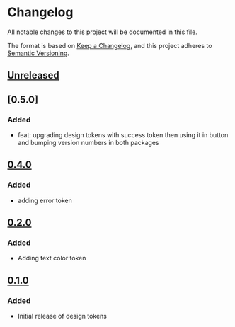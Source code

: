 # Changelog

All notable changes to this project will be documented in this file.

The format is based on [Keep a Changelog](https://keepachangelog.com/en/1.0.0/),
and this project adheres to [Semantic Versioning](https://semver.org/spec/v2.0.0.html).

## [Unreleased]

## [0.5.0]

### Added

- feat: upgrading design tokens with success token then using it in button and bumping version numbers in both packages

## [0.4.0]

### Added

- adding error token

## [0.2.0]

### Added

- Adding text color token

## [0.1.0]

### Added

- Initial release of design tokens

[Unreleased]: https://github.com/georgewrmarshall/monorepo-synchronized-test/compare/@georgewrmarshall/design-tokens-test@0.4.0...HEAD
[0.4.0]: https://github.com/georgewrmarshall/monorepo-synchronized-test/compare/@georgewrmarshall/design-tokens-test@0.2.0...@georgewrmarshall/design-tokens-test@0.4.0
[0.2.0]: https://github.com/georgewrmarshall/monorepo-synchronized-test/compare/@georgewrmarshall/design-tokens-test@0.1.0...@georgewrmarshall/design-tokens-test@0.2.0
[0.1.0]: https://github.com/georgewrmarshall/monorepo-synchronized-test/releases/tag/@georgewrmarshall/design-tokens-test@0.1.0
